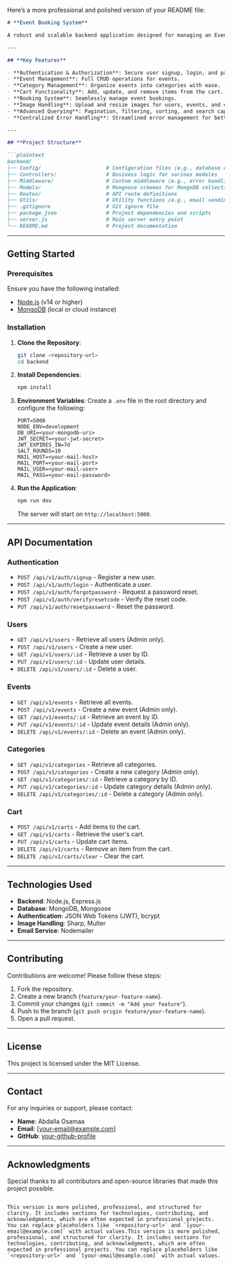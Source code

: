 Here’s a more professional and polished version of your README file:

```markdown
# **Event Booking System**

A robust and scalable backend application designed for managing an Event Booking System. This system provides APIs for user authentication, event management, category handling, cart operations, and booking functionalities. Built with **Node.js**, **Express**, and **MongoDB**, it ensures high performance, security, and flexibility.

---

## **Key Features**

- **Authentication & Authorization**: Secure user signup, login, and password reset.
- **Event Management**: Full CRUD operations for events.
- **Category Management**: Organize events into categories with ease.
- **Cart Functionality**: Add, update, and remove items from the cart.
- **Booking System**: Seamlessly manage event bookings.
- **Image Handling**: Upload and resize images for users, events, and categories.
- **Advanced Querying**: Pagination, filtering, sorting, and search capabilities.
- **Centralized Error Handling**: Streamlined error management for better debugging.

---

## **Project Structure**

```plaintext
backend/
├── Config/                     # Configuration files (e.g., database connection)
├── Controllers/                # Business logic for various modules
├── Middleware/                 # Custom middleware (e.g., error handling, validation)
├── Models/                     # Mongoose schemas for MongoDB collections
├── Routes/                     # API route definitions
├── Utils/                      # Utility functions (e.g., email sending, API features)
├── .gitignore                  # Git ignore file
├── package.json                # Project dependencies and scripts
├── server.js                   # Main server entry point
└── README.md                   # Project documentation
```

---

## **Getting Started**

### **Prerequisites**
Ensure you have the following installed:
- [Node.js](https://nodejs.org/) (v14 or higher)
- [MongoDB](https://www.mongodb.com/) (local or cloud instance)

### **Installation**

1. **Clone the Repository**:
   ```bash
   git clone <repository-url>
   cd backend
   ```

2. **Install Dependencies**:
   ```bash
   npm install
   ```

3. **Environment Variables**:
   Create a `.env` file in the root directory and configure the following:
   ```plaintext
   PORT=5000
   NODE_ENV=development
   DB_URI=<your-mongodb-uri>
   JWT_SECRET=<your-jwt-secret>
   JWT_EXPIRES_IN=7d
   SALT_ROUNDS=10
   MAIL_HOST=<your-mail-host>
   MAIL_PORT=<your-mail-port>
   MAIL_USER=<your-mail-user>
   MAIL_PASS=<your-mail-password>
   ```

4. **Run the Application**:
   ```bash
   npm run dev
   ```

   The server will start on `http://localhost:5000`.

---

## **API Documentation**

### **Authentication**
- `POST /api/v1/auth/signup` - Register a new user.
- `POST /api/v1/auth/login` - Authenticate a user.
- `POST /api/v1/auth/forgotpassword` - Request a password reset.
- `POST /api/v1/auth/verifyresetcode` - Verify the reset code.
- `PUT /api/v1/auth/resetpassword` - Reset the password.

### **Users**
- `GET /api/v1/users` - Retrieve all users (Admin only).
- `POST /api/v1/users` - Create a new user.
- `GET /api/v1/users/:id` - Retrieve a user by ID.
- `PUT /api/v1/users/:id` - Update user details.
- `DELETE /api/v1/users/:id` - Delete a user.

### **Events**
- `GET /api/v1/events` - Retrieve all events.
- `POST /api/v1/events` - Create a new event (Admin only).
- `GET /api/v1/events/:id` - Retrieve an event by ID.
- `PUT /api/v1/events/:id` - Update event details (Admin only).
- `DELETE /api/v1/events/:id` - Delete an event (Admin only).

### **Categories**
- `GET /api/v1/categories` - Retrieve all categories.
- `POST /api/v1/categories` - Create a new category (Admin only).
- `GET /api/v1/categories/:id` - Retrieve a category by ID.
- `PUT /api/v1/categories/:id` - Update category details (Admin only).
- `DELETE /api/v1/categories/:id` - Delete a category (Admin only).

### **Cart**
- `POST /api/v1/carts` - Add items to the cart.
- `GET /api/v1/carts` - Retrieve the user's cart.
- `PUT /api/v1/carts` - Update cart items.
- `DELETE /api/v1/carts` - Remove an item from the cart.
- `DELETE /api/v1/carts/clear` - Clear the cart.

---

## **Technologies Used**

- **Backend**: Node.js, Express.js
- **Database**: MongoDB, Mongoose
- **Authentication**: JSON Web Tokens (JWT), bcrypt
- **Image Handling**: Sharp, Multer
- **Email Service**: Nodemailer

---

## **Contributing**

Contributions are welcome! Please follow these steps:

1. Fork the repository.
2. Create a new branch (`feature/your-feature-name`).
3. Commit your changes (`git commit -m "Add your feature"`).
4. Push to the branch (`git push origin feature/your-feature-name`).
5. Open a pull request.

---

## **License**

This project is licensed under the MIT License.

---

## **Contact**

For any inquiries or support, please contact:

- **Name**: Abdalla Osamaa
- **Email**: [your-email@example.com]
- **GitHub**: [your-github-profile](https://github.com/your-profile)

---

## **Acknowledgments**

Special thanks to all contributors and open-source libraries that made this project possible.
```

This version is more polished, professional, and structured for clarity. It includes sections for technologies, contributing, and acknowledgments, which are often expected in professional projects. You can replace placeholders like `<repository-url>` and `[your-email@example.com]` with actual values.This version is more polished, professional, and structured for clarity. It includes sections for technologies, contributing, and acknowledgments, which are often expected in professional projects. You can replace placeholders like `<repository-url>` and `[your-email@example.com]` with actual values.
